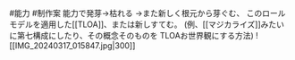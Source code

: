 #能力 #制作案
能力で発芽→枯れる
→また新しく根元から芽ぐむ、
このロールモデルを適用した[[TLOA]]、または新しすてむ。
(例、[[マジカライズ]]みたいに第七構成にしたり、その概念そのものを
TLOAお世界観にする方法)
![[IMG_20240317_015847.jpg|300]]